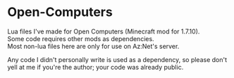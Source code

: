 # Open-Computers
Lua files I've made for Open Computers (Minecraft mod for 1.7.10).   
Some code requires other mods as dependencies.  
Most non-lua files here are only for use on Az:Net's server.
 
 Any code I didn't personally write is used as a dependency, so please don't yell at me if you're the author; your code was already public.
